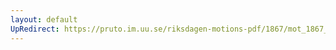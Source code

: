 ```yaml
---
layout: default
UpRedirect: https://pruto.im.uu.se/riksdagen-motions-pdf/1867/mot_1867__fk__65/mot_1867__fk__65-003.pdf
---
```

